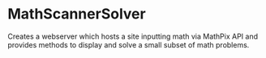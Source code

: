# MathScannerSolver
Creates a webserver which hosts a site inputting math via MathPix API and provides methods to display and solve a small subset of math problems.
